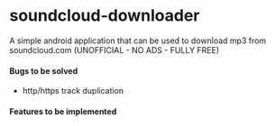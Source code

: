 # soundcloud-downloader
A simple android application that can be used to download mp3 from soundcloud.com (UNOFFICIAL - NO ADS - FULLY FREE)

#### Bugs to be solved
- http/https track duplication

#### Features to be implemented

